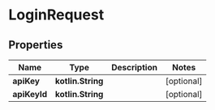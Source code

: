 
# LoginRequest

## Properties
Name | Type | Description | Notes
------------ | ------------- | ------------- | -------------
**apiKey** | **kotlin.String** |  |  [optional]
**apiKeyId** | **kotlin.String** |  |  [optional]



